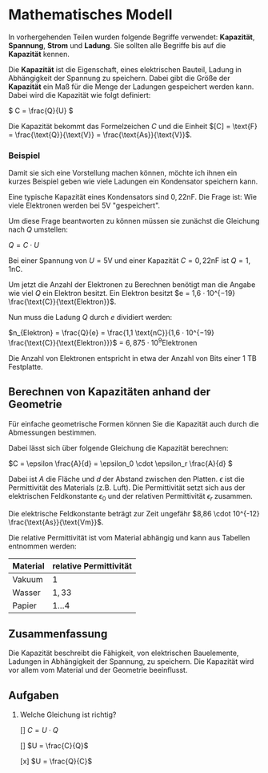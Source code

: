 # Mathematisches Modell

In vorhergehenden Teilen wurden folgende Begriffe verwendet: **Kapazität**, **Spannung**, **Strom** und **Ladung**. Sie sollten alle Begriffe bis auf die **Kapazität** kennen. 

Die **Kapazität** ist die Eigenschaft, eines elektrischen Bauteil, Ladung in Abhängigkeit der Spannung zu speichern. Dabei gibt die Größe der **Kapazität** ein Maß für die Menge der Ladungen gespeichert werden kann. Dabei wird die Kapazität wie folgt definiert:

$ C = \frac{Q}{U} $

Die Kapazität bekommt das Formelzeichen $C$ und die Einheit $[C] = \text{F} =  \frac{\text{Q}}{\text{V}} =  \frac{\text{As}}{\text{V}}$. 

### Beispiel

Damit sie sich eine Vorstellung machen können, möchte ich ihnen ein kurzes Beispiel geben wie viele Ladungen ein Kondensator speichern kann.

Eine typische Kapazität eines Kondensators sind $0,22 \text{nF}$. Die Frage ist: Wie viele Elektronen werden bei $5 \text{V}$ "gespeichert".

Um diese Frage beantworten zu können müssen sie zunächst die Gleichung nach $Q$ umstellen:

$Q = C \cdot U$

Bei einer Spannung von $U=5\text{V}$ und einer Kapazität $C=0,22 \text{nF}$ ist $Q= 1,1 \text{nC}$.

Um jetzt die Anzahl der Elektronen zu Berechnen benötigt man die Angabe wie viel $Q$ ein Elektron besitzt. Ein Elektron besitzt $e = 1,6 · 10^{−19} \frac{\text{C}}{\text{Elektron}}$.

Nun muss die Ladung $Q$ durch $e$ dividiert werden:

$n_{Elektron} = \frac{Q}{e} = \frac{1,1 \text{nC}}{1,6 · 10^{−19} \frac{\text{C}}{\text{Elektron}}}$ = $6,875 \cdot 10^{9} \text{Elektronen}$ 

Die Anzahl von Elektronen entspricht in etwa der Anzahl von Bits einer 1 TB Festplatte.

## Berechnen von Kapazitäten anhand der Geometrie

Für einfache geometrische Formen können Sie die Kapazität auch durch die Abmessungen bestimmen.

Dabei lässt sich über folgende Gleichung die Kapazität berechnen:

$C = \epsilon \frac{A}{d} = \epsilon_0 \cdot \epsilon_r \frac{A}{d} $

Dabei ist $A$ die Fläche und $d$ der Abstand zwischen den Platten. $\epsilon$ ist die Permittivität des Materials (z.B. Luft). Die Permittivität setzt sich aus der elektrischen Feldkonstante $\epsilon_0$ und der relativen Permittivität $\epsilon_r$  zusammen. 

Die elektrische Feldkonstante beträgt zur Zeit ungefähr $8,86 \cdot 10^{-12} \frac{\text{As}}{\text{Vm}}$.

Die relative Permittivität ist vom Material abhängig und kann aus Tabellen entnommen werden:

| Material | relative Permittivität |
| -------- | ---------------------- |
| Vakuum   | $1$                    |
| Wasser   | $1,33$                 |
| Papier   | $1 \dots 4$            |

## Zusammenfassung

Die Kapazität beschreibt die Fähigkeit, von elektrischen Bauelemente, Ladungen in Abhängigkeit der Spannung, zu speichern. Die Kapazität wird vor allem vom Material und der Geometrie beeinflusst.

## Aufgaben

1. Welche Gleichung ist richtig?

   [] $C = U \cdot Q$

   [] $U = \frac{C}{Q}$ 

   [x] $U = \frac{Q}{C}$ 